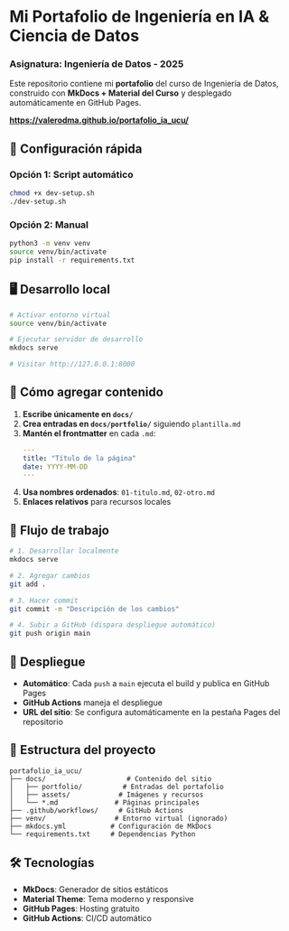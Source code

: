 # Mi Portafolio de Ingeniería en IA & Ciencia de Datos #
### Asignatura: Ingeniería de Datos - 2025    #####

Este repositorio contiene mi **portafolio** del curso de Ingeniería de Datos, construido con **MkDocs + Material del Curso** y desplegado automáticamente en GitHub Pages.

**https://valerodma.github.io/portafolio_ia_ucu/**


## 🚀 Configuración rápida

### Opción 1: Script automático
```bash
chmod +x dev-setup.sh
./dev-setup.sh
```

### Opción 2: Manual
```bash
python3 -m venv venv
source venv/bin/activate
pip install -r requirements.txt
```

## 🖥️ Desarrollo local

```bash
# Activar entorno virtual
source venv/bin/activate

# Ejecutar servidor de desarrollo
mkdocs serve

# Visitar http://127.0.0.1:8000
```

## 📝 Cómo agregar contenido

1. **Escribe únicamente en `docs/`**
2. **Crea entradas en `docs/portfolio/`** siguiendo `plantilla.md`
3. **Mantén el frontmatter** en cada `.md`:
   ```yaml
   ---
   title: "Título de la página"
   date: YYYY-MM-DD
   ---
   ```
4. **Usa nombres ordenados**: `01-titulo.md`, `02-otro.md`
5. **Enlaces relativos** para recursos locales

## 🔄 Flujo de trabajo

```bash
# 1. Desarrollar localmente
mkdocs serve

# 2. Agregar cambios
git add .

# 3. Hacer commit
git commit -m "Descripción de los cambios"

# 4. Subir a GitHub (dispara despliegue automático)
git push origin main
```

## 🚀 Despliegue

- **Automático**: Cada `push` a `main` ejecuta el build y publica en GitHub Pages
- **GitHub Actions** maneja el despliegue
- **URL del sitio**: Se configura automáticamente en la pestaña Pages del repositorio

## 📁 Estructura del proyecto

```
portafolio_ia_ucu/
├── docs/                    # Contenido del sitio
│   ├── portfolio/          # Entradas del portafolio
│   ├── assets/            # Imágenes y recursos
│   └── *.md              # Páginas principales
├── .github/workflows/     # GitHub Actions
├── venv/                 # Entorno virtual (ignorado)
├── mkdocs.yml           # Configuración de MkDocs
└── requirements.txt     # Dependencias Python
```

## 🛠️ Tecnologías

- **MkDocs**: Generador de sitios estáticos
- **Material Theme**: Tema moderno y responsive
- **GitHub Pages**: Hosting gratuito
- **GitHub Actions**: CI/CD automático
